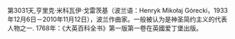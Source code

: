 第3031天,亨里克·米科瓦伊·戈雷茨基（波兰语：Henryk Mikołaj Górecki，1933年12月6日－2010年11月12日），波兰作曲家。一般被认为是神圣简约主义的代表人物之一.
1768年：《大英百科全书》第一版第一卷在英國爱丁堡出版。